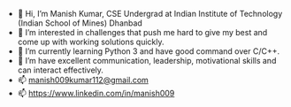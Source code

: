 - 👋 Hi, I’m Manish Kumar, CSE Undergrad at Indian Institute of Technology (Indian School of Mines) Dhanbad
- 👀 I’m interested in challenges that push me hard to give my best and come up with working solutions quickly.
- 🌱 I’m currently learning Python 3 and have good command over C/C++.
- 💞️ I’m have excellent communication, leadership, motivational skills and can interact effectively.
- 📫 manish009kumar112@gmail.com
- 📫 https://www.linkedin.com/in/manish009

<!---
crucio-009/crucio-009 is a ✨ special ✨ repository because its `README.md` (this file) appears on your GitHub profile.
You can click the Preview link to take a look at your changes.
--->

